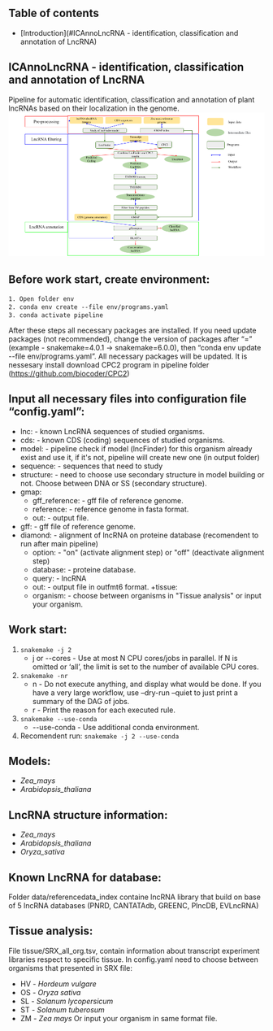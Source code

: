 
## Table of contents
* [Introduction](#ICAnnoLncRNA - identification, classification and annotation of LncRNA)
## ICAnnoLncRNA - identification, classification and annotation of LncRNA
Pipeline for automatic identification, classification and annotation of plant lncRNAs based on their localization in the genome.
![Test Image 1](https://github.com/artempronozin95/ICAnnoLncRNA---identification-classification-and-annotation-of-LncRNA/blob/main/image/Pipeline.png)
## Before work start, create environment:
    1. Open folder env
    2. conda env create --file env/programs.yaml
    3. conda activate pipeline
After these steps all necessary packages are installed. If you need update packages (not recommended), change the version of  packages after “=” (example - snakemake=4.0.1 -> snakemake=6.0.0), then “conda env update --file env/programs.yaml”. All necessary packages will be updated. 
It is nessesary install download CPC2 program in pipeline folder (https://github.com/biocoder/CPC2)
## Input all necessary files into configuration file “config.yaml”:
+ lnc: - known LncRNA sequences of studied organisms.
+ cds: - known CDS (coding) sequences of studied organisms.
+ model: - pipeline check if model (lncFinder) for this organism already exist and use it, if it's not, pipeline will create new one (in output folder)
+ sequence: - sequences that need to study
+ structure: - need to choose use secondary structure in model building or not. Choose between DNA or SS (secondary structure).
+ gmap:
  + gff_reference: - gff file of reference genome.
  + reference: - reference genome in fasta format.
  + out: - output file.
+ gff: - gff file of reference genome.
+ diamond: - alignment of lncRNA on proteine database (recomendent to run after main pipeline)
  + option: - "on" (activate alignment step) or "off" (deactivate alignment step)
  + database: - proteine database.
  + query: - lncRNA
  + out: - output file in outfmt6 format.
+tissue:
  + organism: - choose between organisms in "Tissue analysis" or input your organism.
## Work start:
   1. `snakemake -j 2`
        + j or  --cores -  Use at most N CPU cores/jobs in parallel. If N is omitted or ‘all’, the limit is set to the number of available CPU cores.
   2. `snakemake -nr` 
        + n - Do not execute anything, and display what would be done. If you have a very large workflow, use –dry-run –quiet to just print a summary of the DAG of jobs.
        + r - Print the reason for each executed rule.
   3. `snakemake --use-conda`
        + --use-conda - Use additional conda environment.
   4. Recomendent run: 
        `snakemake -j 2 --use-conda`
## Models:
+ *Zea_mays*
+ *Arabidopsis_thaliana*

## LncRNA structure information:
+ *Zea_mays*
+ *Arabidopsis_thaliana*
+ *Oryza_sativa*

## Known LncRNA for database:
Folder data/referencedata_index containe lncRNA library that build on base of 5 lncRNA databases (PNRD, CANTATAdb, GREENC, PlncDB, EVLncRNA)

## Tissue analysis:
File tissue/SRX_all_org.tsv, contain information about transcript experiment libraries respect to specific tissue. In config.yaml need to choose between organisms that presented in SRX file:
+ HV - *Hordeum vulgare*
+ OS - *Oryza sativa*
+ SL - *Solanum lycopersicum*
+ ST - *Solanum tuberosum*
+ ZM - *Zea mays*
Or input your organism in same format file.
